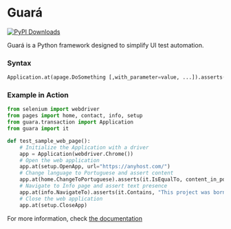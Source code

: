 # Guará
[![PyPI Downloads](https://static.pepy.tech/badge/guara)](https://pepy.tech/projects/guara)

Guará is a Python framework designed to simplify UI test automation.

### Syntax
```python
Application.at(apage.DoSomething [,with_parameter=value, ...]).asserts(it.Matches, a_condition)
```

### Example in Action
```python
from selenium import webdriver
from pages import home, contact, info, setup
from guara.transaction import Application
from guara import it

def test_sample_web_page():
    # Initialize the Application with a driver
    app = Application(webdriver.Chrome())
    # Open the web application
    app.at(setup.OpenApp, url="https://anyhost.com/")
    # Change language to Portuguese and assert content
    app.at(home.ChangeToPortuguese).asserts(it.IsEqualTo, content_in_portuguese)
    # Navigate to Info page and assert text presence
    app.at(info.NavigateTo).asserts(it.Contains, "This project was born")
    # Close the web application
    app.at(setup.CloseApp)
```

For more information, check [the documentation](https://guara.readthedocs.io/en/latest/)
